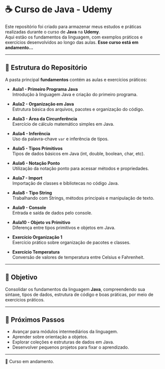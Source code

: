 # ☕ Curso de Java - Udemy  

Este repositório foi criado para armazenar meus estudos e práticas realizadas durante o curso de **Java** na **Udemy**.  
Aqui estão os fundamentos da linguagem, com exemplos práticos e exercícios desenvolvidos ao longo das aulas. **Esse curso está em andamento...**  

---

## 📂 Estrutura do Repositório  

A pasta principal **fundamentos** contém as aulas e exercícios práticos:  

- **Aula1 - Primeiro Programa Java**  
  Introdução à linguagem Java e criação do primeiro programa.  

- **Aula2 - Organização em Java**  
  Estrutura básica dos arquivos, pacotes e organização do código.  

- **Aula3 - Área da Circunferência**  
  Exercício de cálculo matemático simples em Java.  

- **Aula4 - Inferência**  
  Uso da palavra-chave `var` e inferência de tipos.  

- **Aula5 - Tipos Primitivos**  
  Tipos de dados básicos em Java (int, double, boolean, char, etc).  

- **Aula6 - Notação Ponto**  
  Utilização da notação ponto para acessar métodos e propriedades.  

- **Aula7 - Import**  
  Importação de classes e bibliotecas no código Java.  

- **Aula8 - Tipo String**  
  Trabalhando com Strings, métodos principais e manipulação de texto.  

- **Aula9 - Console**  
  Entrada e saída de dados pelo console.  

- **Aula10 - Objeto vs Primitivo**  
  Diferença entre tipos primitivos e objetos em Java.  

- **Exercício Organização 1**  
  Exercício prático sobre organização de pacotes e classes.  

- **Exercício Temperatura**  
  Conversão de valores de temperatura entre Celsius e Fahrenheit.  

---

## 🎯 Objetivo  

Consolidar os fundamentos da linguagem **Java**, compreendendo sua sintaxe, tipos de dados, estrutura de código e boas práticas, por meio de exercícios práticos.  

---

## 🚀 Próximos Passos  

- Avançar para módulos intermediários da linguagem.  
- Aprender sobre orientação a objetos.  
- Explorar coleções e estruturas de dados em Java.  
- Desenvolver pequenos projetos para fixar o aprendizado.  

---
📌 Curso em andamento.  
